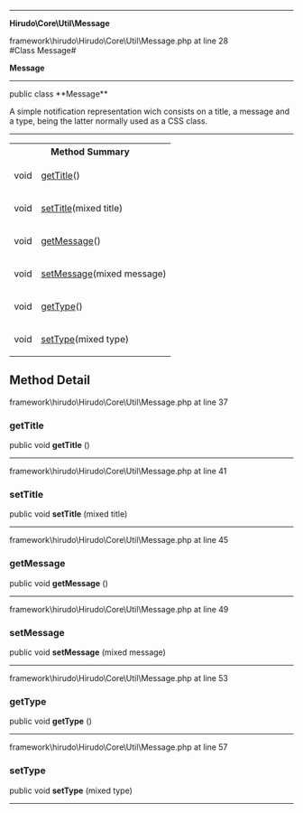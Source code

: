 
- - -

**Hirudo\Core\Util\Message**
<div class="location">framework\hirudo\Hirudo\Core\Util\Message.php at line 28</div>
#Class Message#

**Message**


- - -

<p class="signature">public  class **Message**</p>

<div class="comment" id="overview_description"><p>A simple notification representation wich consists on a title, a message
and a type, being the latter normally used as a CSS class.</p></div>


- - -

<table id="summary_method">
<tr><th colspan="2">Method Summary</th></tr>
<tr>
<td class="type">  void</td>
<td class="description"><p class="name"><a href="#gettitle">getTitle</a>()</p></td>
</tr>
<tr>
<td class="type">  void</td>
<td class="description"><p class="name"><a href="#settitle">setTitle</a>(mixed title)</p></td>
</tr>
<tr>
<td class="type">  void</td>
<td class="description"><p class="name"><a href="#getmessage">getMessage</a>()</p></td>
</tr>
<tr>
<td class="type">  void</td>
<td class="description"><p class="name"><a href="#setmessage">setMessage</a>(mixed message)</p></td>
</tr>
<tr>
<td class="type">  void</td>
<td class="description"><p class="name"><a href="#gettype">getType</a>()</p></td>
</tr>
<tr>
<td class="type">  void</td>
<td class="description"><p class="name"><a href="#settype">setType</a>(mixed type)</p></td>
</tr>
</table>

<h2 id="detail_method">Method Detail</h2>
<div class="location">framework\hirudo\Hirudo\Core\Util\Message.php at line 37</div>
<h3 id="getTitle()">getTitle</h3>

public  void **getTitle** ()<div class="details">
</div>

- - -

<div class="location">framework\hirudo\Hirudo\Core\Util\Message.php at line 41</div>
<h3 id="setTitle()">setTitle</h3>

public  void **setTitle** (mixed title)<div class="details">
</div>

- - -

<div class="location">framework\hirudo\Hirudo\Core\Util\Message.php at line 45</div>
<h3 id="getMessage()">getMessage</h3>

public  void **getMessage** ()<div class="details">
</div>

- - -

<div class="location">framework\hirudo\Hirudo\Core\Util\Message.php at line 49</div>
<h3 id="setMessage()">setMessage</h3>

public  void **setMessage** (mixed message)<div class="details">
</div>

- - -

<div class="location">framework\hirudo\Hirudo\Core\Util\Message.php at line 53</div>
<h3 id="getType()">getType</h3>

public  void **getType** ()<div class="details">
</div>

- - -

<div class="location">framework\hirudo\Hirudo\Core\Util\Message.php at line 57</div>
<h3 id="setType()">setType</h3>

public  void **setType** (mixed type)<div class="details">
</div>

- - -

